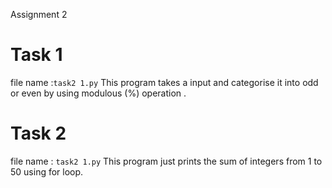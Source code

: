 Assignment 2

# Task 1
file name :`task2 1.py`
 This program takes a input and categorise it into odd or even by using modulous (%) operation .
# Task 2
file name : `task2 1.py`
 This program just prints the sum of integers from 1 to 50 using for loop.
